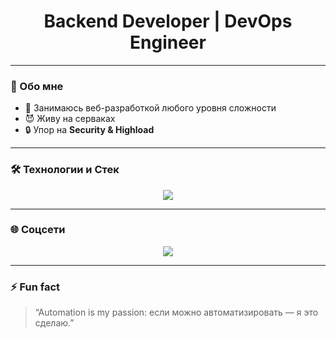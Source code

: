 <h1 align="center">Backend Developer | DevOps Engineer</h1>

---

### 🚀 Обо мне
- 🤘 Занимаюсь веб-разработкой любого уровня сложности
- 😈 Живу на серваках
- 🔒 Упор на **Security & Highload**

---

### 🛠 Технологии и Стек
<p align="center">
  <img src="https://skillicons.dev/icons?i=python,django,fastapi,flask,linux,docker,kubernetes,nginx,postgres,redis,git,github,githubactions" />
</p>

---

### 🌐 Соцсети
<p align="center">
  <a href="https://t.me/liljigor"><img src="https://img.shields.io/badge/Telegram-2CA5E0?logo=telegram&logoColor=white" /></a>
</p>

---

### ⚡ Fun fact
> “Automation is my passion: если можно автоматизировать — я это сделаю.”
